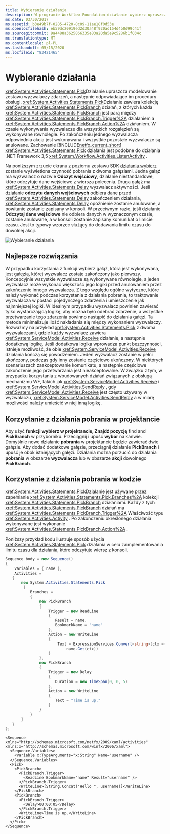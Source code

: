 ```yaml
---
title: Wybieranie działania
description: W programie Workflow Foundation działanie wybierz upraszcza modelowanie zestawu wyzwalaczy zdarzeń, a następnie odpowiadające im procedury obsługi.
ms.date: 03/30/2017
ms.assetid: b3e49b7f-0285-4720-8c09-11ae18f0d53e
ms.openlocfilehash: eb59dc20919ed2d30a48f920ad154d4b0d99c41f
ms.sourcegitcommit: 9a4488a3625866335e83a20da5e9c5286b1f034c
ms.translationtype: MT
ms.contentlocale: pl-PL
ms.lasthandoff: 05/15/2020
ms.locfileid: "83421465"
---
```

# <a name="pick-activity"></a>Wybieranie działania
<xref:System.Activities.Statements.Pick>Działanie upraszcza modelowanie zestawu wyzwalaczy zdarzeń, a następnie odpowiadające im procedury obsługi.  <xref:System.Activities.Statements.Pick>Działanie zawiera kolekcję <xref:System.Activities.Statements.PickBranch> działań, z których każda <xref:System.Activities.Statements.PickBranch> jest parą między <xref:System.Activities.Statements.PickBranch.Trigger%2A> działaniem a <xref:System.Activities.Statements.PickBranch.Action%2A> działaniem.  W czasie wykonywania wyzwalacze dla wszystkich rozgałęzień są wykonywane równolegle.  Po zakończeniu jednego wyzwalacza odpowiednia akcja jest wykonywana i wszystkie pozostałe wyzwalacze są anulowane.  Zachowanie [!INCLUDE[netfx_current_short](../../../includes/netfx-current-short-md.md)] <xref:System.Activities.Statements.Pick> działania jest podobne do działania .NET Framework 3,5 <xref:System.Workflow.Activities.ListenActivity> .  
  
 Na poniższym zrzucie ekranu z poziomu zestawu SDK [działania wybierz](./samples/using-the-pick-activity.md) zostanie wyświetlona czynność pobrania z dwoma gałęziami.  Jedna gałąź ma wyzwalacz o nazwie **Odczyt wejściowy**, działanie niestandardowe, które odczytuje dane wejściowe z wiersza polecenia. Druga gałąź ma <xref:System.Activities.Statements.Delay> wyzwalacz aktywności. Jeśli działanie **odczytu danych wejściowych** odbiera dane przed <xref:System.Activities.Statements.Delay> zakończeniem działania, <xref:System.Activities.Statements.Delay> opóźnienie zostanie anulowane, a powitanie zostanie zapisany w konsoli.  W przeciwnym razie, jeśli działanie **Odczytaj dane wejściowe** nie odbiera danych w wyznaczonym czasie, zostanie anulowane, a w konsoli zostanie zapisany komunikat o limicie czasu.  Jest to typowy wzorzec służący do dodawania limitu czasu do dowolnej akcji.  
  
 ![Wybieranie działania](./media/pick-activity/pick-activity-two-branches.jpg)  
  
## <a name="best-practices"></a>Najlepsze rozwiązania  
 W przypadku korzystania z funkcji wybierz gałąź, która jest wykonywana, jest gałęzią, której wyzwalacz zostaje zakończony jako pierwszy.  Koncepcyjnie wszystkie wyzwalacze są wykonywane równolegle, a jeden wyzwalacz może wykonać większość jego logiki przed anulowaniem przez zakończenie innego wyzwalacza.  Z tego względu ogólne wytyczne, które należy wykonać podczas korzystania z działania pobrania, to traktowanie wyzwalacza w postaci pojedynczego zdarzenia i umieszczenie jak najmniejszej logiki.  W idealnym przypadku wyzwalacz powinien zawierać tylko wystarczającą logikę, aby można było odebrać zdarzenie, a wszystkie przetwarzanie tego zdarzenia powinno nastąpić do działania gałęzi.  Ta metoda minimalizuje ilość nakładania się między wykonaniem wyzwalaczy.  Rozważmy na przykład <xref:System.Activities.Statements.Pick> z dwoma wyzwalaczami, gdzie każdy wyzwalacz zawiera <xref:System.ServiceModel.Activities.Receive> działanie, a następnie dodatkową logikę.  Jeśli dodatkowa logika wprowadza punkt bezczynności, istnieje możliwość, że obie <xref:System.ServiceModel.Activities.Receive> działania kończą się powodzeniem.  Jeden wyzwalacz zostanie w pełni ukończony, podczas gdy inny zostanie częściowo ukończony.  W niektórych scenariuszach zaakceptowanie komunikatu, a następnie częściowe zakończenie jego przetwarzania jest nieakceptowalne.  W związku z tym, w przypadku korzystania z wbudowanych działań związanych z obsługą mechanizmu WF, takich jak <xref:System.ServiceModel.Activities.Receive> i <xref:System.ServiceModel.Activities.SendReply> , gdy <xref:System.ServiceModel.Activities.Receive> jest często używany w wyzwalaczu, <xref:System.ServiceModel.Activities.SendReply> a w miarę możliwości należy umieścić w niej inną logikę.  
  
## <a name="using-the-pick-activity-in-the-designer"></a>Korzystanie z działania pobrania w projektancie  
 Aby użyć **funkcji wybierz w projektancie, Znajdź pozycję** find and **PickBranch** w przyborniku.  Przeciągnij i upuść **wybór** na kanwie.  Domyślnie nowe działanie **pobrania** w projektancie będzie zawierać dwie gałęzie.  Aby dodać dodatkowe gałęzie, przeciągnij działanie **PickBranch** i upuść je obok istniejących gałęzi. Działania można porzucić do działania **pobrania** w obszarze **wyzwalacza** lub w obszarze **akcji** dowolnego **PickBranch**.  
  
## <a name="using-the-pick-activity-in-code"></a>Korzystanie z działania pobrania w kodzie  
 <xref:System.Activities.Statements.Pick>Działanie jest używane przez zapełnianie <xref:System.Activities.Statements.Pick.Branches%2A> kolekcji <xref:System.Activities.Statements.PickBranch> działaniami. Każdy z tych <xref:System.Activities.Statements.PickBranch> działań ma <xref:System.Activities.Statements.PickBranch.Trigger%2A> Właściwość typu <xref:System.Activities.Activity> . Po zakończeniu określonego działania wykonywane jest wykonanie <xref:System.Activities.Statements.PickBranch.Action%2A> .  
  
 Poniższy przykład kodu ilustruje sposób użycia <xref:System.Activities.Statements.Pick> działania w celu zaimplementowania limitu czasu dla działania, które odczytuje wiersz z konsoli.  
  
```csharp  
Sequence body = new Sequence()  
{  
    Variables = { name },  
    Activities =
   {  
       new System.Activities.Statements.Pick  
        {  
           Branches =
           {  
               new PickBranch  
               {  
                   Trigger = new ReadLine  
                   {  
                      Result = name,  
                      BookmarkName = "name"  
                   },  
                   Action = new WriteLine
                   {
                       Text = ExpressionServices.Convert<string>(ctx => "Hello " +
                           name.Get(ctx))
                   }  
               },  
               new PickBranch  
               {  
                   Trigger = new Delay  
                   {  
                      Duration = new TimeSpan(0, 0, 5)  
                   },  
                   Action = new WriteLine  
                   {  
                      Text = "Time is up."  
                   }  
               }  
           }  
       }  
   }  
};  
```  
  
```xaml  
<Sequence xmlns="http://schemas.microsoft.com/netfx/2009/xaml/activities" xmlns:x="http://schemas.microsoft.com/winfx/2006/xaml">  
  <Sequence.Variables>  
    <Variable x:TypeArguments="x:String" Name="username" />  
  </Sequence.Variables>  
  <Pick>  
    <PickBranch>  
      <PickBranch.Trigger>  
        <ReadLine BookmarkName="name" Result="username" />  
      </PickBranch.Trigger>  
      <WriteLine>[String.Concat("Hello ", username)]</WriteLine>  
    </PickBranch>  
    <PickBranch>  
      <PickBranch.Trigger>  
        <Delay>00:00:05</Delay>  
      </PickBranch.Trigger>  
      <WriteLine>Time is up.</WriteLine>  
    </PickBranch>  
  </Pick>  
</Sequence>  
```
